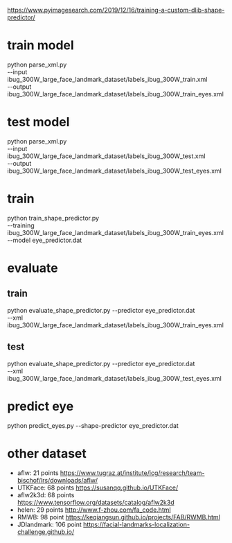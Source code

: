 https://www.pyimagesearch.com/2019/12/16/training-a-custom-dlib-shape-predictor/

# train model
python parse_xml.py \
	--input ibug_300W_large_face_landmark_dataset/labels_ibug_300W_train.xml \
	--output ibug_300W_large_face_landmark_dataset/labels_ibug_300W_train_eyes.xml

# test model
python parse_xml.py \
	--input ibug_300W_large_face_landmark_dataset/labels_ibug_300W_test.xml \
	--output ibug_300W_large_face_landmark_dataset/labels_ibug_300W_test_eyes.xml

# train
python train_shape_predictor.py \
	--training ibug_300W_large_face_landmark_dataset/labels_ibug_300W_train_eyes.xml \
	--model eye_predictor.dat

# evaluate 
## train
python evaluate_shape_predictor.py --predictor eye_predictor.dat \
	--xml ibug_300W_large_face_landmark_dataset/labels_ibug_300W_train_eyes.xml

## test
python evaluate_shape_predictor.py --predictor eye_predictor.dat \
	--xml ibug_300W_large_face_landmark_dataset/labels_ibug_300W_test_eyes.xml

# predict eye
python predict_eyes.py --shape-predictor eye_predictor.dat

# other dataset
- aflw: 21 points https://www.tugraz.at/institute/icg/research/team-bischof/lrs/downloads/aflw/
- UTKFace: 68 points https://susanqq.github.io/UTKFace/
- aflw2k3d: 68 points https://www.tensorflow.org/datasets/catalog/aflw2k3d
- helen: 29 points http://www.f-zhou.com/fa_code.html
- RMWB: 98 point https://keqiangsun.github.io/projects/FAB/RWMB.html
- JDlandmark: 106 point https://facial-landmarks-localization-challenge.github.io/